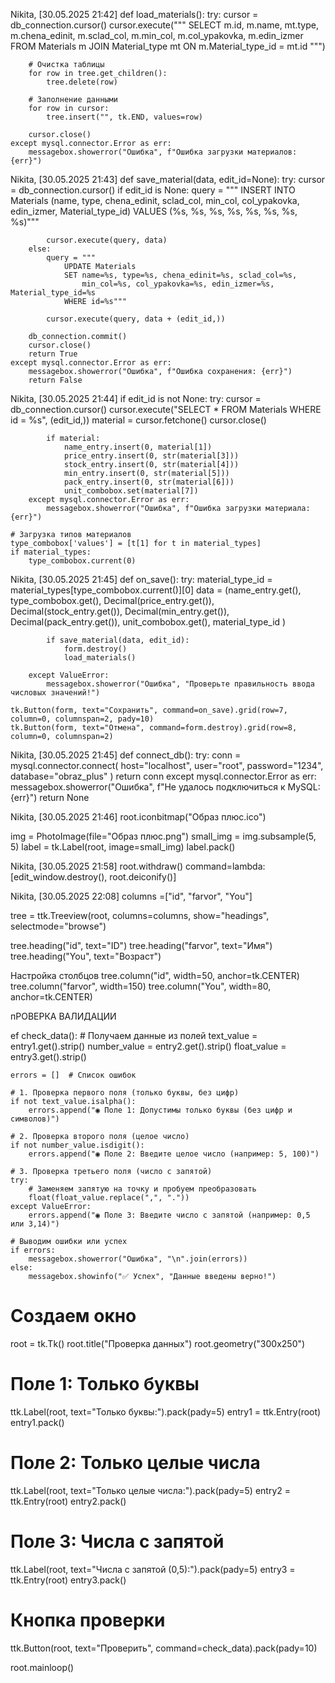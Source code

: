 Nikita, [30.05.2025 21:42]
def load_materials():
    try:
        cursor = db_connection.cursor()
        cursor.execute("""
            SELECT m.id, m.name, mt.type, m.chena_edinit, 
                   m.sclad_col, m.min_col, m.col_ypakovka, m.edin_izmer
            FROM Materials m
            JOIN Material_type mt ON m.Material_type_id = mt.id
       """)

        # Очистка таблицы
        for row in tree.get_children():
            tree.delete(row)

        # Заполнение данными
        for row in cursor:
            tree.insert("", tk.END, values=row)

        cursor.close()
    except mysql.connector.Error as err:
        messagebox.showerror("Ошибка", f"Ошибка загрузки материалов: {err}")

Nikita, [30.05.2025 21:43]
def save_material(data, edit_id=None):
    try:
        cursor = db_connection.cursor()
        if edit_id is None:
            query = """
                INSERT INTO Materials (name, type, chena_edinit, sclad_col, 
                                      min_col, col_ypakovka, edin_izmer, Material_type_id)
                VALUES (%s, %s, %s, %s, %s, %s, %s, %s)"""
            
            cursor.execute(query, data)
        else:
            query = """
                UPDATE Materials 
                SET name=%s, type=%s, chena_edinit=%s, sclad_col=%s,
                    min_col=%s, col_ypakovka=%s, edin_izmer=%s, Material_type_id=%s
                WHERE id=%s"""
            
            cursor.execute(query, data + (edit_id,))

        db_connection.commit()
        cursor.close()
        return True
    except mysql.connector.Error as err:
        messagebox.showerror("Ошибка", f"Ошибка сохранения: {err}")
        return False

Nikita, [30.05.2025 21:44]
if edit_id is not None:
        try:
            cursor = db_connection.cursor()
            cursor.execute("SELECT * FROM Materials WHERE id = %s", (edit_id,))
            material = cursor.fetchone()
            cursor.close()

            if material:
                name_entry.insert(0, material[1])
                price_entry.insert(0, str(material[3]))
                stock_entry.insert(0, str(material[4]))
                min_entry.insert(0, str(material[5]))
                pack_entry.insert(0, str(material[6]))
                unit_combobox.set(material[7])
        except mysql.connector.Error as err:
            messagebox.showerror("Ошибка", f"Ошибка загрузки материала: {err}")

    # Загрузка типов материалов
    type_combobox['values'] = [t[1] for t in material_types]
    if material_types:
        type_combobox.current(0)

Nikita, [30.05.2025 21:45]
def on_save():
        try:
            material_type_id = material_types[type_combobox.current()][0]
            data = (name_entry.get(),
                type_combobox.get(),
                Decimal(price_entry.get()),
                Decimal(stock_entry.get()),
                Decimal(min_entry.get()),
                Decimal(pack_entry.get()),
                unit_combobox.get(),
                material_type_id
            )

            if save_material(data, edit_id):
                form.destroy()
                load_materials()

        except ValueError:
            messagebox.showerror("Ошибка", "Проверьте правильность ввода числовых значений!")

    tk.Button(form, text="Сохранить", command=on_save).grid(row=7, column=0, columnspan=2, pady=10)
    tk.Button(form, text="Отмена", command=form.destroy).grid(row=8, column=0, columnspan=2)

Nikita, [30.05.2025 21:45]
def connect_db():
    try:
        conn = mysql.connector.connect(
            host="localhost",
            user="root",
            password="1234",
            database="obraz_plus"
        )
        return conn
    except mysql.connector.Error as err:
        messagebox.showerror("Ошибка", f"Не удалось подключиться к MySQL: {err}")
        return None

Nikita, [30.05.2025 21:46]
root.iconbitmap("Образ плюс.ico")

img = PhotoImage(file="Образ плюс.png")
small_img = img.subsample(5, 5)
label = tk.Label(root, image=small_img)
label.pack()

Nikita, [30.05.2025 21:58]
root.withdraw() 
command=lambda: [edit_window.destroy(), root.deiconify()]

Nikita, [30.05.2025 22:08]
columns =["id", "farvor", "You"]

tree = ttk.Treeview(root, columns=columns, show="headings", selectmode="browse")

tree.heading("id", text="ID")
tree.heading("farvor", text="Имя")
tree.heading("You", text="Возраст")

 Настройка столбцов
tree.column("id", width=50, anchor=tk.CENTER)
tree.column("farvor", width=150)
tree.column("You", width=80, anchor=tk.CENTER)

пРОВЕРКА ВАЛИДАЦИИ

ef check_data():
    # Получаем данные из полей
    text_value = entry1.get().strip()
    number_value = entry2.get().strip()
    float_value = entry3.get().strip()

    errors = []  # Список ошибок

    # 1. Проверка первого поля (только буквы, без цифр)
    if not text_value.isalpha():
        errors.append("◉ Поле 1: Допустимы только буквы (без цифр и символов)")

    # 2. Проверка второго поля (целое число)
    if not number_value.isdigit():
        errors.append("◉ Поле 2: Введите целое число (например: 5, 100)")

    # 3. Проверка третьего поля (число с запятой)
    try:
        # Заменяем запятую на точку и пробуем преобразовать
        float(float_value.replace(",", "."))
    except ValueError:
        errors.append("◉ Поле 3: Введите число с запятой (например: 0,5 или 3,14)")

    # Выводим ошибки или успех
    if errors:
        messagebox.showerror("Ошибка", "\n".join(errors))
    else:
        messagebox.showinfo("✅ Успех", "Данные введены верно!")

# Создаем окно
root = tk.Tk()
root.title("Проверка данных")
root.geometry("300x250")

# Поле 1: Только буквы
ttk.Label(root, text="Только буквы:").pack(pady=5)
entry1 = ttk.Entry(root)
entry1.pack()

# Поле 2: Только целые числа
ttk.Label(root, text="Только целые числа:").pack(pady=5)
entry2 = ttk.Entry(root)
entry2.pack()

# Поле 3: Числа с запятой
ttk.Label(root, text="Числа с запятой (0,5):").pack(pady=5)
entry3 = ttk.Entry(root)
entry3.pack()

# Кнопка проверки
ttk.Button(root, text="Проверить", command=check_data).pack(pady=10)

root.mainloop()
